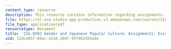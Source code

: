 ```yaml
---
content_type: resource
description: This resource contains information regarding assignments.
file: https://ol-ocw-studio-app-production.s3.amazonaws.com/courses/21g-039j-gender-and-japanese-popular-culture-fall-2015/12dce05f09aca516260f937062d55a4e_MIT21G_039JF15_Essay1.pdf
file_type: application/pdf
resourcetype: Document
title: '21G.039J Gender and Japanese Popular Culture: Assignments: Essay 1'
uid: 12dce05f-09ac-a516-260f-937062d55a4e
---
```


